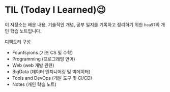 # TIL (Today I Learned)😉

이 저장소는 배운 내용, 기술적인 개념, 공부 일지를 기록하고 정리하기 위한 `hea97`의 개인 학습 노트입니다.

디팩토리 구성

- Founfsyions (기초 CS 및 수학)
- Programming (프로그래밍 언어)
- Web (web 개발 관련)
- BigData (데이터 엔지니어링 및 빅데이터)
- Tools and DevOps (개발 도구 및 CI/CD)
- Notes (개인 학습 노트)
